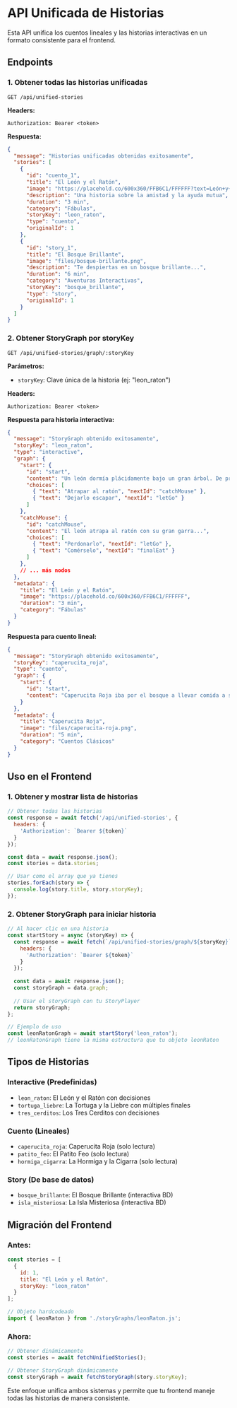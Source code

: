 # API Unificada de Historias

Esta API unifica los cuentos lineales y las historias interactivas en un formato consistente para el frontend.

## Endpoints

### 1. Obtener todas las historias unificadas

```
GET /api/unified-stories
```

**Headers:**
```
Authorization: Bearer <token>
```

**Respuesta:**
```json
{
  "message": "Historias unificadas obtenidas exitosamente",
  "stories": [
    {
      "id": "cuento_1",
      "title": "El León y el Ratón",
      "image": "https://placehold.co/600x360/FFB6C1/FFFFFF?text=León+y+Ratón&font=montserrat",
      "description": "Una historia sobre la amistad y la ayuda mutua",
      "duration": "3 min",
      "category": "Fábulas",
      "storyKey": "leon_raton",
      "type": "cuento",
      "originalId": 1
    },
    {
      "id": "story_1",
      "title": "El Bosque Brillante",
      "image": "files/bosque-brillante.png", 
      "description": "Te despiertas en un bosque brillante...",
      "duration": "6 min",
      "category": "Aventuras Interactivas",
      "storyKey": "bosque_brillante",
      "type": "story",
      "originalId": 1
    }
  ]
}
```

### 2. Obtener StoryGraph por storyKey

```
GET /api/unified-stories/graph/:storyKey
```

**Parámetros:**
- `storyKey`: Clave única de la historia (ej: "leon_raton")

**Headers:**
```
Authorization: Bearer <token>
```

**Respuesta para historia interactiva:**
```json
{
  "message": "StoryGraph obtenido exitosamente",
  "storyKey": "leon_raton",
  "type": "interactive",
  "graph": {
    "start": {
      "id": "start",
      "content": "Un león dormía plácidamente bajo un gran árbol. De pronto, un pequeño ratón corre por su cuerpo y lo despierta.",
      "choices": [
        { "text": "Atrapar al ratón", "nextId": "catchMouse" },
        { "text": "Dejarlo escapar", "nextId": "letGo" }
      ]
    },
    "catchMouse": {
      "id": "catchMouse",
      "content": "El león atrapa al ratón con su gran garra...",
      "choices": [
        { "text": "Perdonarlo", "nextId": "letGo" },
        { "text": "Comérselo", "nextId": "finalEat" }
      ]
    },
    // ... más nodos
  },
  "metadata": {
    "title": "El León y el Ratón",
    "image": "https://placehold.co/600x360/FFB6C1/FFFFFF",
    "duration": "3 min",
    "category": "Fábulas"
  }
}
```

**Respuesta para cuento lineal:**
```json
{
  "message": "StoryGraph obtenido exitosamente", 
  "storyKey": "caperucita_roja",
  "type": "cuento",
  "graph": {
    "start": {
      "id": "start",
      "content": "Caperucita Roja iba por el bosque a llevar comida a su abuelita cuando se encontró con el lobo..."
    }
  },
  "metadata": {
    "title": "Caperucita Roja",
    "image": "files/caperucita-roja.png",
    "duration": "5 min", 
    "category": "Cuentos Clásicos"
  }
}
```

## Uso en el Frontend

### 1. Obtener y mostrar lista de historias

```javascript
// Obtener todas las historias
const response = await fetch('/api/unified-stories', {
  headers: {
    'Authorization': `Bearer ${token}`
  }
});

const data = await response.json();
const stories = data.stories;

// Usar como el array que ya tienes
stories.forEach(story => {
  console.log(story.title, story.storyKey);
});
```

### 2. Obtener StoryGraph para iniciar historia

```javascript
// Al hacer clic en una historia
const startStory = async (storyKey) => {
  const response = await fetch(`/api/unified-stories/graph/${storyKey}`, {
    headers: {
      'Authorization': `Bearer ${token}`
    }
  });
  
  const data = await response.json();
  const storyGraph = data.graph;
  
  // Usar el storyGraph con tu StoryPlayer
  return storyGraph;
};

// Ejemplo de uso
const leonRatonGraph = await startStory('leon_raton');
// leonRatonGraph tiene la misma estructura que tu objeto leonRaton
```

## Tipos de Historias

### Interactive (Predefinidas)
- `leon_raton`: El León y el Ratón con decisiones
- `tortuga_liebre`: La Tortuga y la Liebre con múltiples finales
- `tres_cerditos`: Los Tres Cerditos con decisiones

### Cuento (Lineales)
- `caperucita_roja`: Caperucita Roja (solo lectura)
- `patito_feo`: El Patito Feo (solo lectura)
- `hormiga_cigarra`: La Hormiga y la Cigarra (solo lectura)

### Story (De base de datos)
- `bosque_brillante`: El Bosque Brillante (interactiva BD)
- `isla_misteriosa`: La Isla Misteriosa (interactiva BD)

## Migración del Frontend

### Antes:
```javascript
const stories = [
  {
    id: 1,
    title: "El León y el Ratón",
    storyKey: "leon_raton"
  }
];

// Objeto hardcodeado
import { leonRaton } from './storyGraphs/leonRaton.js';
```

### Ahora:
```javascript
// Obtener dinámicamente
const stories = await fetchUnifiedStories();

// Obtener StoryGraph dinámicamente  
const storyGraph = await fetchStoryGraph(story.storyKey);
```

Este enfoque unifica ambos sistemas y permite que tu frontend maneje todas las historias de manera consistente.